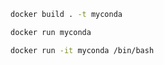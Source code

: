 ```sh
docker build . -t myconda
```

```sh
docker run myconda
```

```sh
docker run -it myconda /bin/bash
```
